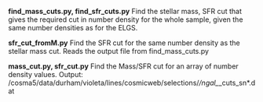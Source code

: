**find_mass_cuts.py, find_sfr_cuts.py** Find the stellar mass, SFR cut that gives the required cut in number density for the whole sample, given the same number densities as for the ELGS.

**sfr_cut_fromM.py** Find the SFR cut for the same number density as the stellar mass cut. Reads the output file from find_mass_cuts.py

**mass_cut.py, sfr_cut.py** Find the Mass/SFR cut for an array of number density values. Output:  /cosma5/data/durham/violeta/lines/cosmicweb/selections/*/ngal_*_cuts_sn*.dat